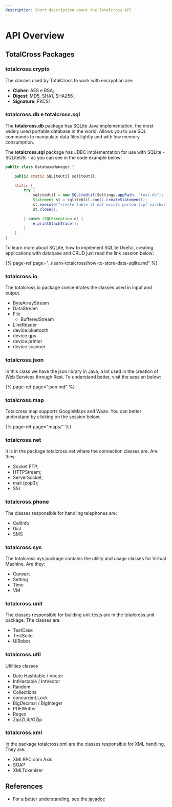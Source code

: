 ```yaml
---
description: Short description about the Totalcross API
---
```


# API Overview

## **TotalCross Packages**

### totalcross.crypto

The classes used by TotalCross to work with encryption are: 

* **Cipher**: AES e RSA;
* **Digest**: MD5, SHA1, SHA256 ;
* **Signature**: PKCS1.

### totalcross.db e totalcross.sql

The **totalcross.db** package has SQLite Java implementation, the most widely used portable database in the world. Allows you to use SQL commands to manipulate data files lightly and with low memory consumption.

The t**otalcross.sql** package has JDBC implementation for use with SQLite - SQLiteUtil - as you can see in the code example below:

```java
public class DatabaseManager {

	public static SQLiteUtil sqliteUtil;

	static {
		try {
			sqliteUtil = new SQLiteUtil(Settings.appPath, "test.db");
			Statement st = sqliteUtil.con().createStatement();
			st.execute("create table if not exists person (cpf varchar)");
			st.close();

		} catch (SQLException e) {
			e.printStackTrace();
		}
	}
}
```

To learn more about SQLite, how to implement SQLite Useful, creating applications with database and CRUD just read the link session below:

{% page-ref page="../learn-totalcross/how-to-store-data-sqlite.md" %}

### totalcross.io

The totalcross.io package concentrates the classes used in input and output.

* ByteArrayStream
* DataStream 
* File 
  * BufferedStream 
* LineReader 
* device.bluetooth 
* device.gps 
* device.printer 
* device.scanner

### totalcross.json

In this class we have the json library in Java, a lot used in the creation of Web Services through Rest. To understand better, visit the session below:

{% page-ref page="json.md" %}

### totalcross.map

Totalcross.map supports GoogleMaps and Waze. You can better understand by clicking on the session below:

{% page-ref page="maps/" %}

### totalcross.net 

It is in the package totalcross.net where the connection classes are. Are they:

* Socket FTP;
* HTTPStream;
* ServerSocket;
* mail \(pop3\);
* SSL

### totalcross.phone 

The classes responsible for handling telephones are:

* CellInfo 
* Dial 
* SMS

### totalcross.sys 

The totalcross.sys package contains the utility and usage classes for Virtual Machine. Are they:

* Convert 
* Setting 
* Time 
* VM

### totalcross.unit 

The classes responsible for building unit tests are in the totalcross.unit package. The classes are: 

* TestCase
* TestSuite
* UIRobot

### totalcross.util 

Utilities classes

* Date Hashtable / Vector
* IntHastable / IntVector 
* Random 
* Collections 
* concurrent.Lock 
* BigDecimal / BigInteger 
* PDFWritter 
* Regex 
* Zip/ZLib/GZip

### totalcross.xml

In the package totalcross.xml are the classes responsible for XML handling. They are:

* XMLRPC com Axis 
* SOAP
* XMLTokenizer

## References

* For a better understanding, see the [javadoc](http://rs.totalcross.com/doc/index.html)

